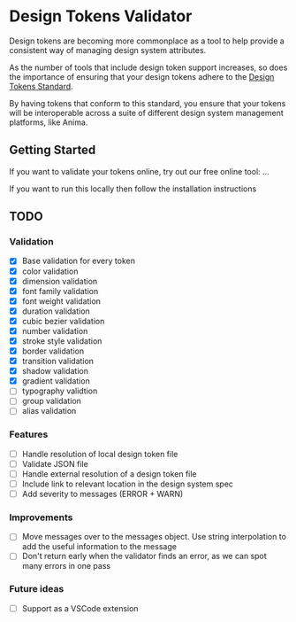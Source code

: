 # Design Tokens Validator

Design tokens are becoming more commonplace as a tool to help provide a consistent way of managing design system attributes.

As the number of tools that include design token support increases, so does the importance of ensuring that your design tokens adhere to the [Design Tokens Standard](https://design-tokens.github.io/community-group/format/#introduction).

By having tokens that conform to this standard, you ensure that your tokens will be interoperable across a suite of different design system management platforms, like Anima.

## Getting Started

If you want to validate your tokens online, try out our free online tool: ...

If you want to run this locally then follow the installation instructions

## TODO

### Validation

- [x] Base validation for every token
- [x] color validation
- [x] dimension validation
- [x] font family validation
- [x] font weight validation
- [x] duration validation
- [x] cubic bezier validation
- [x] number validation
- [x] stroke style validation
- [x] border validation
- [x] transition validation
- [x] shadow validation
- [x] gradient validation
- [ ] typography validtion
- [ ] group validation
- [ ] alias validation

### Features

- [ ] Handle resolution of local design token file
- [ ] Validate JSON file
- [ ] Handle external resolution of a design token file
- [ ] Include link to relevant location in the design system spec
- [ ] Add severity to messages (ERROR + WARN)

### Improvements

- [ ] Move messages over to the messages object. Use string interpolation to add the useful information to the message
- [ ] Don't return early when the validator finds an error, as we can spot many errors in one pass

### Future ideas

- [ ] Support as a VSCode extension
